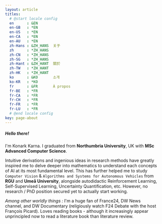 ```yaml
---
layout: article
titles:
  # @start locale config
  en      : &EN      
  en-GB   : *EN
  en-US   : *EN
  en-CA   : *EN
  en-AU   : *EN
  zh-Hans : &ZH_HANS  关于
  zh      : *ZH_HANS
  zh-CN   : *ZH_HANS
  zh-SG   : *ZH_HANS
  zh-Hant : &ZH_HANT  關於
  zh-TW   : *ZH_HANT
  zh-HK   : *ZH_HANT
  ko      : &KO       소개
  ko-KR   : *KO
  fr      : &FR       À propos
  fr-BE   : *FR
  fr-CA   : *FR
  fr-CH   : *FR
  fr-FR   : *FR
  fr-LU   : *FR
  # @end locale config
key: page-about
---
```


##### Hello there! 

I'm Konark Karna. I graduated from __Northumbria University__, UK with __MSc Advanced Computer Science__.

Intuitive derivations and ingenious ideas in research methods have greatly inspired me to delve deeper into mathematics to understand each concepts of AI at its most fundamental level. This has further helped me to study ``Computer Vision`` & ``Algorithms and Systems for Autonomous Vehicles`` from __RGU__ and __Umeå University__, alongside autodidactic Reinforcement Learning, Self-Supervised Learning, Uncertainty Quantification, etc. However, no research / PhD position secured yet to actually start working.

_Among other worldly things :_
I'm a huge fan of France24, DW News channel, and DW Documentary (religiously watch F24 Debate with the host François Picard). Loves reading books - although it increasingly appear unprincipled now to read a literature book than literature review.
